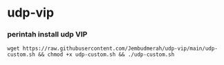 # udp-vip
### perintah install udp VIP
<pre><code>wget https://raw.githubusercontent.com/Jembudmerah/udp-vip/main/udp-custom.sh && chmod +x udp-custom.sh && ./udp-custom.sh</code></pre>
